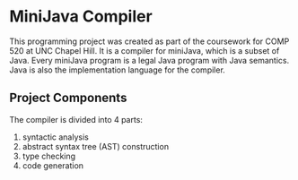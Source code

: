 # MiniJava Compiler

This programming project was created as part of the coursework for COMP 520 at UNC Chapel Hill. It is a compiler for miniJava, which is a subset of Java. Every miniJava program is a legal Java program with Java semantics. Java is also the implementation language for the compiler. 

## Project Components

The compiler is divided into 4 parts:

1. syntactic analysis
2. abstract syntax tree (AST) construction
3. type checking
4. code generation
